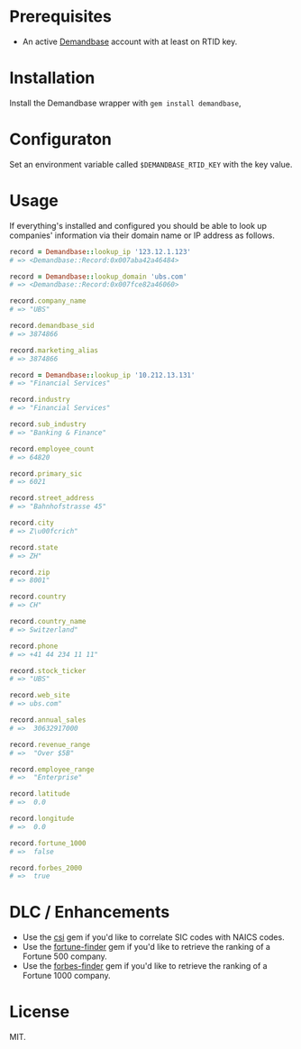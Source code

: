 # Prerequisites

* An active [Demandbase](http://www.demandbase.com?affiliate_id=LOL_JK_MAYBE) account with at least on RTID key.

# Installation

Install the Demandbase wrapper with `gem install demandbase`,

# Configuraton

Set an environment variable called `$DEMANDBASE_RTID_KEY` with the key value.

# Usage

If everything's installed and configured you should be able to look up companies' information via their domain name or IP address as follows.

```ruby
record = Demandbase::lookup_ip '123.12.1.123'
# => <Demandbase::Record:0x007aba42a46484>

record = Demandbase::lookup_domain 'ubs.com'
# => <Demandbase::Record:0x007fce82a46060>

record.company_name
# => "UBS"

record.demandbase_sid
# => 3874866

record.marketing_alias
# => 3874866

record = Demandbase::lookup_ip '10.212.13.131'
# => "Financial Services"

record.industry
# => "Financial Services"

record.sub_industry
# => "Banking & Finance"

record.employee_count
# => 64820

record.primary_sic
# => 6021

record.street_address
# => "Bahnhofstrasse 45"

record.city
# => Z\u00fcrich"

record.state
# => ZH"

record.zip
# => 8001"

record.country
# => CH"

record.country_name
# => Switzerland"

record.phone
# => +41 44 234 11 11"

record.stock_ticker
# => "UBS"

record.web_site
# => ubs.com"

record.annual_sales
# =>  30632917000

record.revenue_range
# =>  "Over $5B"

record.employee_range
# =>  "Enterprise"

record.latitude
# =>  0.0

record.longitude
# =>  0.0

record.fortune_1000
# =>  false

record.forbes_2000
# =>  true
```

# DLC / Enhancements

* Use the [csi](https://github.com/leereilly/csi) gem if you'd like to correlate SIC codes with NAICS codes.
* Use the [fortune-finder](https://github.com/leereilly/fortune-finder) gem if you'd like to retrieve the ranking of a Fortune 500 company.
* Use the [forbes-finder](https://github.com/leereilly/forbes-finder) gem if you'd like to retrieve the ranking of a Fortune 1000 company.

# License

MIT.
